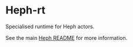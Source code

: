 # Heph-rt

Specialised runtime for Heph actors.

See the main [Heph README] for more information.

[Heph README]: https://github.com/Thomasdezeeuw/heph/blob/main/README.md
